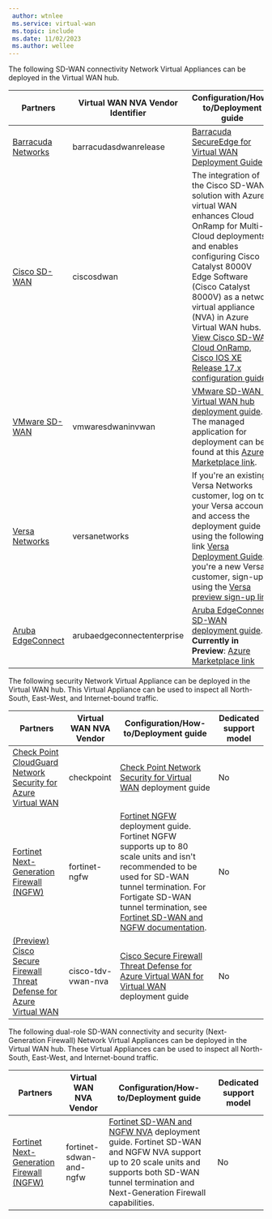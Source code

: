 ```yaml
---
 author: wtnlee
 ms.service: virtual-wan
 ms.topic: include
 ms.date: 11/02/2023
 ms.author: wellee
---
```


The following SD-WAN connectivity Network Virtual Appliances can be deployed in the Virtual WAN hub.

|Partners|Virtual WAN NVA Vendor Identifier|Configuration/How-to/Deployment guide| Dedicated support model |
|---|---| ---| --- |
|[Barracuda Networks](https://azuremarketplace.microsoft.com/marketplace/apps/barracudanetworks.barracuda_cloudgenwan_gateway?tab=Overviewus/marketplace/apps/barracudanetworks.barracuda_cloudgenwan_gateway?tab=Overview)| barracudasdwanrelease| [Barracuda SecureEdge for Virtual WAN Deployment Guide](https://campus.barracuda.com/product/secureedge/doc/98223577/how-to-create-a-barracuda-secureedge-service-in-microsoft-azure)|  Yes|
|[Cisco SD-WAN](https://aka.ms/ciscoMarketPlaceOffer)| ciscosdwan|The integration of the Cisco SD-WAN solution with Azure virtual WAN enhances Cloud OnRamp for Multi-Cloud deployments and enables configuring Cisco Catalyst 8000V Edge Software (Cisco Catalyst 8000V) as a network virtual appliance (NVA) in Azure Virtual WAN hubs. [View Cisco SD-WAN Cloud OnRamp, Cisco IOS XE Release 17.x configuration guide](https://www.cisco.com/c/en/us/td/docs/routers/sdwan/configuration/cloudonramp/ios-xe-17/cloud-onramp-book-xe/cloud-onramp-multi-cloud.html#Cisco_Concept.dita_c61e0e7a-fff8-4080-afee-47b81e8df701) | Yes|
|[VMware SD-WAN ](https://sdwan.vmware.com/partners/microsoft) | vmwaresdwaninvwan | [VMware SD-WAN in Virtual WAN hub deployment guide](https://docs.vmware.com/en/VMware-SD-WAN/index.html). The managed application for deployment can be found at this [Azure Marketplace link](https://azuremarketplace.microsoft.com/marketplace/apps/velocloud.vmware_sdwan_in_vwan).| Yes|
| [Versa Networks](https://versa-networks.com/partners/microsoft-azure.php) |versanetworks| If you're an existing Versa Networks customer, log on to your Versa account and access the deployment guide using the following link [Versa Deployment Guide](https://docs.versa-networks.com/Special:AuthenticationProviders?returntotitle=Getting_Started%2FDeployment_and_Initial_Configuration%2FBranch_Deployment%2FInitial_Configuration%2FInstall_a_VOS_Cloud_Gateway_on_an_Azure_Virtual_WAN). If you're a new Versa customer, sign-up using the [Versa preview sign-up link](https://versa-networks.com/demo/). | Yes |
| [Aruba EdgeConnect](https://www.arubanetworks.com/products/sd-wan/edgeconnect) |arubaedgeconnectenterprise| [Aruba EdgeConnect SD-WAN deployment guide](https://www.arubanetworks.com/techdocs/sdwan/docs/deployments/). **Currently in Preview**: [Azure Marketplace link](https://portal.azure.com/#create/silver-peak-systems.aruba_edgeconnect_enterprise_in_vwan_apparuba_edgeconnect_enterprise_in_vwan_v1)| No|

The following security Network Virtual Appliance can be deployed in the Virtual WAN hub. This Virtual Appliance can be used to inspect all North-South, East-West, and Internet-bound traffic.

|Partners| Virtual WAN NVA Vendor | Configuration/How-to/Deployment guide| Dedicated support model |
|---|---| --- | ---|
|[Check Point CloudGuard Network Security for Azure Virtual WAN](https://www.checkpoint.com/cloudguard/microsoft-azure-security/wan/) | checkpoint| [Check Point Network Security for Virtual WAN](https://sc1.checkpoint.com/documents/IaaS/WebAdminGuides/EN/CP_CloudGuard_Network_for_Azure_vWAN/Default.htm) deployment guide | No |
|[Fortinet Next-Generation Firewall (NGFW)](https://www.fortinet.com/products/next-generation-firewall)| fortinet-ngfw|[Fortinet NGFW](https://aka.ms/fortinetngfwdocumentation) deployment guide.  Fortinet NGFW supports up to 80 scale units and isn't recommended to be used for SD-WAN tunnel termination. For Fortigate SD-WAN tunnel termination, see [Fortinet SD-WAN and NGFW documentation](https://aka.ms/fortinetdualroledocumentation). | No|
|[(Preview) Cisco Secure Firewall Threat Defense for Azure Virtual WAN](https://azuremarketplace.microsoft.com/marketplace/apps/cisco.cisco-tdv-for-vwan?tab=Overview) | cisco-tdv-vwan-nva| [Cisco Secure Firewall Threat Defense for Azure Virtual WAN for Virtual WAN](https://www.cisco.com/c/en/us/td/docs/security/firepower/quick_start/consolidated_ftdv_gsg/ftdv-gsg/m-ftdv-azure-gsg.html#topic_kcy_l1r_szb-tdv_on_azure_vWAN) deployment guide | No |

The following dual-role SD-WAN connectivity and security (Next-Generation Firewall) Network Virtual Appliances can be deployed in the Virtual WAN hub. These Virtual Appliances can be used to inspect all North-South, East-West, and Internet-bound traffic.

|Partners|Virtual WAN NVA Vendor | Configuration/How-to/Deployment guide| Dedicated support model |
|---|---| --- | ---|
| [Fortinet Next-Generation Firewall (NGFW)](https://www.fortinet.com/products/next-generation-firewall) |fortinet-sdwan-and-ngfw| [Fortinet SD-WAN and NGFW NVA](https://aka.ms/fortinetdualroledocumentation) deployment guide. Fortinet SD-WAN and NGFW NVA support up to 20 scale units and supports both SD-WAN tunnel termination and Next-Generation Firewall capabilities. | No |

